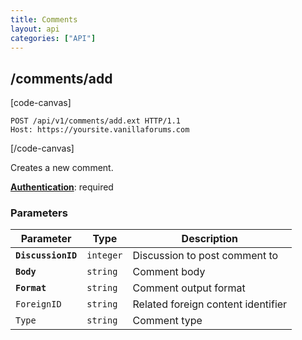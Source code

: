 ```yaml
---
title: Comments
layout: api
categories: ["API"]
---
```


## /comments/add

[code-canvas]
```http
POST /api/v1/comments/add.ext HTTP/1.1
Host: https://yoursite.vanillaforums.com
```
[/code-canvas]

Creates a new comment.

[__Authentication__](../#making-api-calls): required

### Parameters

Parameter           | Type      | Description
---                 | ---       | ---
__`DiscussionID`__  | `integer` | Discussion to post comment to
__`Body`__          | `string`  | Comment body
__`Format`__        | `string`  | Comment output format
`ForeignID`         | `string`  | Related foreign content identifier
`Type`              | `string`  | Comment type
